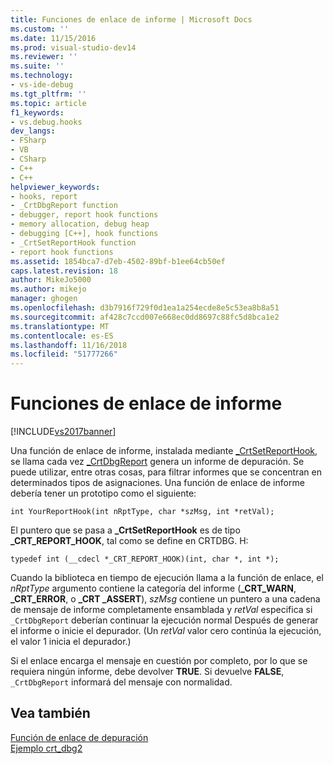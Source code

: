 ```yaml
---
title: Funciones de enlace de informe | Microsoft Docs
ms.custom: ''
ms.date: 11/15/2016
ms.prod: visual-studio-dev14
ms.reviewer: ''
ms.suite: ''
ms.technology:
- vs-ide-debug
ms.tgt_pltfrm: ''
ms.topic: article
f1_keywords:
- vs.debug.hooks
dev_langs:
- FSharp
- VB
- CSharp
- C++
- C++
helpviewer_keywords:
- hooks, report
- _CrtDbgReport function
- debugger, report hook functions
- memory allocation, debug heap
- debugging [C++], hook functions
- _CrtSetReportHook function
- report hook functions
ms.assetid: 1854bca7-d7eb-4502-89bf-b1ee64cb50ef
caps.latest.revision: 18
author: MikeJo5000
ms.author: mikejo
manager: ghogen
ms.openlocfilehash: d3b7916f729f0d1ea1a254ecde8e5c53ea8b8a51
ms.sourcegitcommit: af428c7ccd007e668ec0dd8697c88fc5d8bca1e2
ms.translationtype: MT
ms.contentlocale: es-ES
ms.lasthandoff: 11/16/2018
ms.locfileid: "51777266"
---
```

# <a name="report-hook-functions"></a>Funciones de enlace de informe
[!INCLUDE[vs2017banner](../includes/vs2017banner.md)]

Una función de enlace de informe, instalada mediante [_CrtSetReportHook](http://msdn.microsoft.com/library/1ae7c64f-8c84-4797-9574-b59f00f7a509), se llama cada vez [_CrtDbgReport](http://msdn.microsoft.com/library/6e581fb6-f7fb-4716-9432-f0145d639ecc) genera un informe de depuración. Se puede utilizar, entre otras cosas, para filtrar informes que se concentran en determinados tipos de asignaciones. Una función de enlace de informe debería tener un prototipo como el siguiente:  
  
```  
int YourReportHook(int nRptType, char *szMsg, int *retVal);  
```  
  
 El puntero que se pasa a **_CrtSetReportHook** es de tipo **_CRT_REPORT_HOOK**, tal como se define en CRTDBG. H:  
  
```  
typedef int (__cdecl *_CRT_REPORT_HOOK)(int, char *, int *);  
```  
  
 Cuando la biblioteca en tiempo de ejecución llama a la función de enlace, el *nRptType* argumento contiene la categoría del informe (**_CRT_WARN**, **_CRT_ERROR**, o **_CRT _ASSERT**), *szMsg* contiene un puntero a una cadena de mensaje de informe completamente ensamblada y *retVal* especifica si `_CrtDbgReport` deberían continuar la ejecución normal Después de generar el informe o inicie el depurador. (Un *retVal* valor cero continúa la ejecución, el valor 1 inicia el depurador.)  
  
 Si el enlace encarga el mensaje en cuestión por completo, por lo que se requiera ningún informe, debe devolver **TRUE**. Si devuelve **FALSE**, `_CrtDbgReport` informará del mensaje con normalidad.  
  
## <a name="see-also"></a>Vea también  
 [Función de enlace de depuración](../debugger/debug-hook-function-writing.md)   
 [Ejemplo crt_dbg2](http://msdn.microsoft.com/en-us/21e1346a-6a17-4f57-b275-c76813089167)



